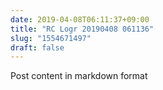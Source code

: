 ```yaml
---
date: 2019-04-08T06:11:37+09:00
title: "RC Logr 20190408 061136"
slug: "1554671497"
draft: false
---
```


Post content in markdown format
